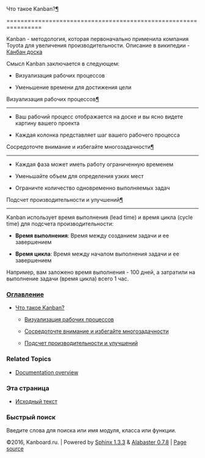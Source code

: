 Что такое Kanban?[¶](#what-is-kanban "Ссылка на этот заголовок")

================================================================



Kanban - методология, которая первоначально применила компания Toyota для увеличения производительности. Описание в википедии - [Канбан доска](https://ru.wikipedia.org/wiki/%D0%9A%D0%B0%D0%BD%D0%B1%D0%B0%D0%BD-%D0%B4%D0%BE%D1%81%D0%BA%D0%B0)



Смысл Kanban заключается в следующем:



-   Визуализация рабочих процессов



-   Уменьшение времени для достижения цели



Визуализация рабочих процессов[¶](#visualize-your-workflow "Ссылка на этот заголовок")

--------------------------------------------------------------------------------------



-   Ваш рабочий процесс отображается на доске и вы ясно видете картину вашего проекта



-   Каждая колонка представляет шаг вашего рабочего процесса



Сосредоточте внимание и избегайте многозадачности[¶](#bring-focus-and-avoid-multitasking "Ссылка на этот заголовок")

--------------------------------------------------------------------------------------------------------------------



-   Каждая фаза может иметь работу ограниченную временем



-   Уменьшайте объем для определения узких мест



-   Ограничте количество одновременно выполняемых задач



Подсчет производительности и улучшений[¶](#measure-performance-and-improvement "Ссылка на этот заголовок")

----------------------------------------------------------------------------------------------------------



Kanban использует время выполнения (lead time) и время цикла (cycle time) для подсчета производительности:



-   **Время выполнения**: Время между созданием задачи и ее завершением



-   **Время цикла**: Время между началом выполнения задачи и ее завершением



Например, вам заложено время выполнения - 100 дней, а затратили на выполнение задачи (время цикла) всего 1 час.



### [Оглавление](index.markdown)



-   [Что такое Kanban?](#)

    -   [Визуализация рабочих процессов](#visualize-your-workflow)

    -   [Сосредоточте внимание и избегайте многозадачности](#bring-focus-and-avoid-multitasking)

    -   [Подсчет производительности и улучшений](#measure-performance-and-improvement)



### Related Topics



-   [Documentation overview](index.markdown)



### Эта страница



-   [Исходный текст](_sources/what-is-kanban.txt)



### Быстрый поиск



Введите слова для поиска или имя модуля, класса или функции.



©2016, Kanboard.ru. | Powered by [Sphinx 1.3.3](http://sphinx-doc.org/) & [Alabaster 0.7.8](https://github.com/bitprophet/alabaster) | [Page source](_sources/what-is-kanban.txt)

